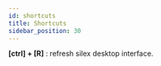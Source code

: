 ```yaml
---
id: shortcuts
title: Shortcuts
sidebar_position: 30
---
```

**\[ctrl\] + \[R\]** : refresh silex desktop interface.